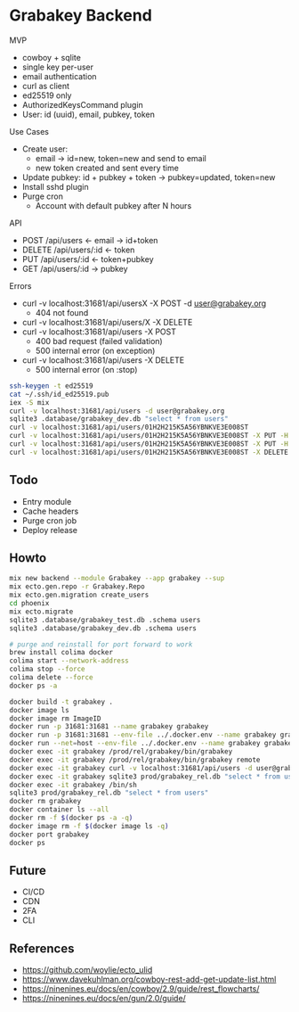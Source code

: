 # Grabakey Backend

MVP

- cowboy + sqlite
- single key per-user
- email authentication
- curl as client
- ed25519 only
- AuthorizedKeysCommand plugin
- User: id (uuid), email, pubkey, token

Use Cases

- Create user: 
  - email -> id=new, token=new and send to email 
  - new token created and sent every time
- Update pubkey: id + pubkey + token -> pubkey=updated, token=new
- Install sshd plugin
- Purge cron
  - Account with default pubkey after N hours

API

- POST /api/users <- email -> id+token
- DELETE /api/users/:id <- token
- PUT /api/users/:id <- token+pubkey
- GET /api/users/:id -> pubkey

Errors

- curl -v localhost:31681/api/usersX -X POST -d user@grabakey.org
  - 404 not found
- curl -v localhost:31681/api/users/X -X DELETE
- curl -v localhost:31681/api/users -X POST
  - 400 bad request (failed validation)
  - 500 internal error (on exception)
- curl -v localhost:31681/api/users -X DELETE
  - 500 internal error (on :stop)

```bash
ssh-keygen -t ed25519
cat ~/.ssh/id_ed25519.pub
iex -S mix
curl -v localhost:31681/api/users -d user@grabakey.org
sqlite3 .database/grabakey_dev.db "select * from users"
curl -v localhost:31681/api/users/01H2H215K5A56YBNKVE3E008ST
curl -v localhost:31681/api/users/01H2H215K5A56YBNKVE3E008ST -X PUT -H "Gak-Token: 01H2H215K5JXZ7HFMT8EA96RHY" -d "UPDATED"
curl -v localhost:31681/api/users/01H2H215K5A56YBNKVE3E008ST -X PUT -H "Gak-Token: 01H2H215K5JXZ7HFMT8EA96RHY" -d @$HOME/.ssh/id_ed25519.pub
curl -v localhost:31681/api/users/01H2H215K5A56YBNKVE3E008ST -X DELETE -H "Gak-Token: 01H2H1WV7SMEJR4E19HY7S0J38"
```

## Todo

- Entry module
- Cache headers
- Purge cron job
- Deploy release

## Howto

```bash
mix new backend --module Grabakey --app grabakey --sup
mix ecto.gen.repo -r Grabakey.Repo
mix ecto.gen.migration create_users
cd phoenix
mix ecto.migrate
sqlite3 .database/grabakey_test.db .schema users
sqlite3 .database/grabakey_dev.db .schema users

# purge and reinstall for port forward to work
brew install colima docker 
colima start --network-address
colima stop --force
colima delete --force
docker ps -a

docker build -t grabakey .
docker image ls
docker image rm ImageID
docker run -p 31681:31681 --name grabakey grabakey
docker run -p 31681:31681 --env-file ../.docker.env --name grabakey grabakey
docker run --net=host --env-file ../.docker.env --name grabakey grabakey
docker exec -it grabakey /prod/rel/grabakey/bin/grabakey
docker exec -it grabakey /prod/rel/grabakey/bin/grabakey remote
docker exec -it grabakey curl -v localhost:31681/api/users -d user@grabakey.org
docker exec -it grabakey sqlite3 prod/grabakey_rel.db "select * from users"
docker exec -it grabakey /bin/sh
sqlite3 prod/grabakey_rel.db "select * from users"
docker rm grabakey
docker container ls --all
docker rm -f $(docker ps -a -q)
docker image rm -f $(docker image ls -q)
docker port grabakey
docker ps
```

## Future

- CI/CD
- CDN
- 2FA
- CLI

## References

- https://github.com/woylie/ecto_ulid
- https://www.davekuhlman.org/cowboy-rest-add-get-update-list.html
- https://ninenines.eu/docs/en/cowboy/2.9/guide/rest_flowcharts/
- https://ninenines.eu/docs/en/gun/2.0/guide/
